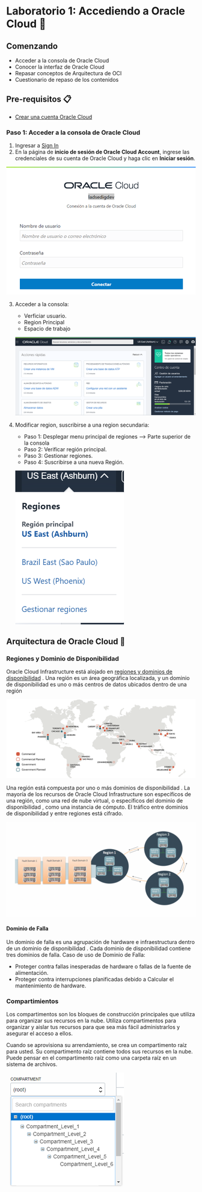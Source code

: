 #  Laboratorio 1: Accediendo a Oracle Cloud  :rocket:

## Comenzando

- Acceder a la consola de Oracle Cloud
- Conocer la interfaz de Oracle Cloud
- Repasar conceptos de Arquitectura de OCI
- Cuestionario de repaso de los contenidos

## Pre-requisitos :clipboard:

- [Crear una cuenta Oracle Cloud](https://www.oracle.com/cloud/free/)

### Paso 1: Acceder a la consola de Oracle Cloud 

1. Ingresar a [Sign In](https://console.us-ashburn-1.oraclecloud.com/)
2. En la página de **inicio de sesión de Oracle Cloud Account**, ingrese las credenciales de su cuenta de Oracle Cloud y haga clic en **Iniciar sesión**.
  
  ![](./imagenes/imagen4.png)

3. Acceder a la consola: 
   - Verficiar usuario.
   - Region Principal
   - Espacio de trabajo 
   
   ![](./imagenes/imagen5.png)

4. Modificar region, suscribirse a una region secundaria:
   - Paso 1: Desplegar menu principal de regiones --> Parte superior de la consola
   - Paso 2: Verificar región principal.
   - Paso 3: Gestionar regiones.
   - Paso 4: Suscribirse a una nueva Región.
   
   ![](./imagenes/imagen6.png)
   
 
## Arquitectura de Oracle Cloud :pushpin:

### Regiones y Dominio de Disponibilidad
Oracle Cloud Infrastructure está alojado en [regiones y dominios de disponibilidad](https://docs.cloud.oracle.com/en-us/iaas/Content/General/Concepts/regions.htm) . Una región es un área geográfica localizada, y un dominio de disponibilidad es uno o más centros de datos ubicados dentro de una región

 ![](./Regiones.png)
 
Una región está compuesta por uno o más dominios de disponibilidad . La mayoría de los recursos de Oracle Cloud Infrastructure son específicos de una región, como una red de nube virtual, o específicos del dominio de disponibilidad , como una instancia de cómputo. El tráfico entre dominios de disponibilidad y entre regiones está cifrado.

 ![](./imagenes/imagen7.png)

#### Dominio de Falla
Un dominio de falla es una agrupación de hardware e infraestructura dentro de un dominio de disponibilidad . Cada dominio de disponibilidad contiene tres dominios de falla.
Caso de uso de Dominio de Falla:
- Proteger contra fallas inesperadas de hardware o fallas de la fuente de alimentación.
- Proteger contra interrupciones planificadas debido a Calcular el mantenimiento de hardware.

### Compartimientos
Los compartimentos son los bloques de construcción principales que utiliza para organizar sus recursos en la nube. Utiliza compartimentos para organizar y aislar tus recursos para que sea más fácil administrarlos y asegurar el acceso a ellos.

Cuando se aprovisiona su arrendamiento, se crea un compartimento raíz para usted. Su compartimento raíz contiene todos sus recursos en la nube. Puede pensar en el compartimento raíz como una carpeta raíz en un sistema de archivos.

 ![](./imagenes/imagen8.png)
